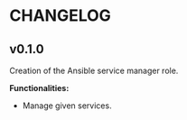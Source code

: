 # CHANGELOG

## v0.1.0

Creation of the Ansible service manager role.

**Functionalities:**

- Manage given services.
